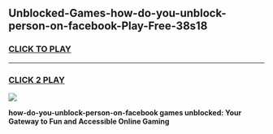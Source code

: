 
## Unblocked-Games-how-do-you-unblock-person-on-facebook-Play-Free-38s18
<h3>
<a href="https://premium76.site?title=how-do-you-unblock-person-on-facebook&ref=18A1">CLICK TO PLAY</a></h3>
<hr>

<h3>
<a href="https://premium76.site?title=how-do-you-unblock-person-on-facebook&ref=18A1">CLICK 2 PLAY</a>
  
</h3>

<a href="https://premium76.site?title=how-do-you-unblock-person-on-facebook&ref=18A1"><img src="https://clearcache.store/games.png"></a>


**how-do-you-unblock-person-on-facebook games unblocked: Your Gateway to Fun and Accessible Online Gaming**
